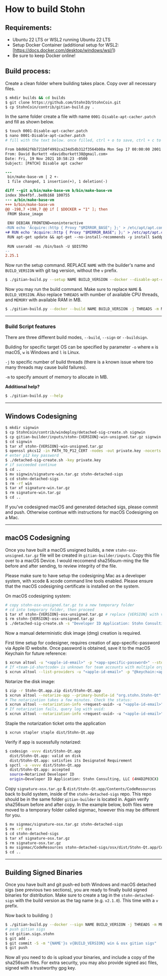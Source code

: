 # How to build Stohn

## Requirements:

- Ubuntu 22 LTS or WSL2 running Ubuntu 22 LTS
- Setup Docker Container (additional setup for WSL2: [https://docs.docker.com/desktop/windows/wsl/])
- Be sure to keep Docker online!

## Build process:

Create a clean folder where building takes place. Copy over all necessary files.

```bash
$ mkdir builds && cd builds
$ git clone https://github.com/StohnIO/StohnCoin.git
$ cp StohnCoin/contrib/gitian-build.py .
```

In the same folder create a file with name `0001-Disable-apt-cacher.patch` and fill as shown below.

```bash
$ touch 0001-Disable-apt-cacher.patch
$ nano 0001-Disable-apt-cacher.patch
# fill with the text below. once filled, ctrl + o to save, ctrl + c to close.
```
```patch
From b8d662f6b721b0f4992ca234d5db312f3564b08a Mon Sep 17 00:00:00 2001
From: David Burkett <davidburkett38@gmail.com>
Date: Fri, 19 Nov 2021 10:58:23 -0500
Subject: [PATCH] Disable apt cacher

---
 bin/make-base-vm | 2 +-
 1 file changed, 1 insertion(+), 1 deletion(-)

diff --git a/bin/make-base-vm b/bin/make-base-vm
index 30e4fbf..be0b168 100755
--- a/bin/make-base-vm
+++ b/bin/make-base-vm
@@ -198,7 +198,7 @@ if [ $DOCKER = "1" ]; then
 FROM $base_image
 
 ENV DEBIAN_FRONTEND=noninteractive
-RUN echo 'Acquire::http { Proxy "$MIRROR_BASE"; };' > /etc/apt/apt.conf.d/50cacher
+# RUN echo 'Acquire::http { Proxy "$MIRROR_BASE"; };' > /etc/apt/apt.conf.d/50cacher
 RUN apt-get update && apt-get --no-install-recommends -y install $addpkg
 
 RUN useradd -ms /bin/bash -U $DISTRO
-- 
2.25.1
```

Now run the setup command. REPLACE `NAME` with the builder's name and `BUILD_VERSION` with git tag version, without the `v` prefix.

```bash
$ ./gitian-build.py --setup NAME BUILD_VERSION --docker --disable-apt-cacher
```

Now you may run the build command. Make sure to replace `NAME` & `BUILD_VERSION`. Also replace `THREADS` with number of available CPU threads, and `MEMORY` with available RAM in MB.

```bash
$ ./gitian-build.py --docker --build NAME BUILD_VERSION -j THREADS -m MEMORY --no-commit
```

----------------------

### Build Script features

There are three different build modes, `--build`, `--sign` or `--buildsign`.

Building for specific target OS can be specified by parameter `-o` where `m` is macOS, `w` is Windows and `l` is Linux.

`-j` to specific number of build threads (there is a known issue where too many threads may cause build failures).

`-m` to specify amount of memory to allocate in MB.

**Additional help?**
```bash
$ ./gitian-build.py --help
```

----------------------

## Windows Codesigning

```bash
$ mkdir signwin
$ cp StohnCoin/contrib/windeploy/detached-sig-create.sh signwin
$ cp gitian-builder/inputs/stohn-{VERSION}-win-unsigned.tar.gz signwin # replace {VERSION} with build version without v 
$ cd signwin
$ tar xf stohn-{VERSION}-win-unsigned.tar.gz
$ openssl pkcs12 -in PATH_TO_P12_CERT -nodes -out private.key -nocerts
# enter p12 key password
$ ./detached-sig-create.sh -key private.key
# if succeeded continue
$ cd ..
$ mv signwin/signature-win.tar.gz stohn-detached-sigs
$ cd stohn-detached-sigs
$ rm -rf win
$ tar xf signature-win.tar.gz
$ rm signature-win.tar.gz
$ cd ..
```

If you've codesigned macOS and generated detached sigs, please commit and push. Otherwise continue with instructions for macOS Codesigning on a Mac. 

------------------------

## macOS Codesigning

Once you have built a macOS unsigned builds, a new `stohn-osx-unsigned.tar.gz` file will be created in `gitian-builder/inputs`. Copy this file over to a macOS Device. I would reccomend sha256sum-ming the file before and after sending, to review integrity of the file.

Please make sure to have setup the codesigning Mac as a developer system, with xcode & xcode command line tools enabled. Please ensure that the  macOS codesigning certificate is installed on the system.

On macOS codesigning system:

```bash
# copy stohn-osx-unsigned.tar.gz to a new temporary folder
# cd into temporary folder, then proceed
$ tar xf stohn-{VERSION}-osx-unsigned.tar.gz # replace {VERSION} with version number with no v
$ rm stohn-{VERSION}-osx-unsigned.tar.gz
$ ./detached-sig-create.sh -s "Developer ID Application: Stohn Consulting, LLC (4H4D2P83CX)"
```

Now a manual deterministic disk image (dmg) creation is required.

First time setup for codesigner, requires creation of app-specific-password via Apple ID website.
Once password is obtained, save it to the macOS Keychain for future reference:

```bash
$ xcrun altool -u "<apple-id-email>" -p "<app-specific-password>" --store-password-in-keychain-item "<apple-id-notarisation-app-specific-password>"
# If <team-id-shortcode> is unknown for team accounts with multiple organisations, query:
$ xcrun altool --list-providers -u "<apple-id-email>" -p "@keychain:<apple-id-notarisation-app-specific-password>"
```

Notarize the disk image:

```bash
$ zip -r Stohn-Qt.app.zip dist/Stohn-Qt.app
$ xcrun altool --notarize-app --primary-bundle-id "org.stohn.Stohn-Qt" -u "<apple-id-email>" -p "@keychain:<apple-id-notarisation-app-specific-password>" --asc-provider <team-id-shortcode> -t osx -f Stohn-Qt.app.zip
# The notarization takes a few minutes. Check the status:
$ xcrun altool --notarization-info <request-uuid> -u "<apple-id-email>" -p "@keychain:<apple-id-notarisation-app-specific-password>" --asc-provider <team-id-shortcode>
# If notarization fails, query log with uuid:
$ xcrun altool --notarization-info <request-uuid> -u "<apple-id-email>" -p "@keychain:<apple-id-notarisation-app-specific-password>" --asc-provider <team-id-shortcode>
```

Staple the notarization ticket onto the application

```bash
$ xcrun stapler staple dist/Stohn-Qt.app
```

Verify if app is sucessfully notarized:
```bash
$ codesign -vvvv dist/Stohn-Qt.app 
  dist/Stohn-Qt.app: valid on disk
  dist/Stohn-Qt.app: satisfies its Designated Requirement
$ spctl -a -vvvv dist/Stohn-Qt.app
  dist/Stohn-Qt.app: accepted
  source=Notarized Developer ID
  origin=Developer ID Application: Stohn Consulting, LLC (4H4D2P83CX)
```

Copy `signature-osx.tar.gz` & `dist/Stohn-Qt.app/Contents/CodeResources` back to build system, inside of the `stohn-detached-sigs` repo. This repo should be in the same folder `gitian-builder` is located in. Again verify sha256sum before and after copy. In the example below, both files were moved to a temporary folder called signmac, however this may be different for you.

```bash
$ mv signmac/signature-osx.tar.gz stohn-detached-sigs
$ rm -rf osx
$ cd stohn-detached-sigs
$ tar xf signature-osx.tar.gz
$ rm signature-osx.tar.gz
$ mv signmac/CodeResources stohn-detached-sigs/osx/dist/Stohn-Qt.app/Contents
$ cd ..
```

------------------------

## Building Signed Binaries

Once you have built and git push-ed both Windows and macOS detached sigs (see previous two sections), you are ready to finally build signed binaries for distribution. Make sure to create a tag in the `stohn-detached-sigs` with the build version as the tag name (e.g. `v2.1.0`). This time with a `v` prefix.

Now back to building :)

```bash
$ ./gitian-build.py --docker --sign NAME BUILD_VERSION -j THREADS -m MEMORY --no-commit
# push gitian sigs
$ cd gitian.sigs.stohn
$ git add .
$ git commit -S -m "{NAME'}s v{BUILD_VERSION} win & osx gitian sigs"
$ git push
```

Now all you need to do is upload your binaries, and include a copy of the sha256sum files.
For extra security, you may also provide signed asc files, signed with a trustworthy gpg key. 